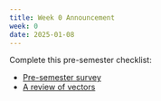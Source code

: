 ```yaml
---
title: Week 0 Announcement
week: 0
date: 2025-01-08
---
```


Complete this pre-semester checklist:
- [Pre-semester survey]()
- [A review of vectors]()
